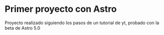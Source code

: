 # Primer proyecto con Astro

Proyecto realizado siguiendo los pasos de un tutorial de yt, probado con la beta de Astro 5.0

